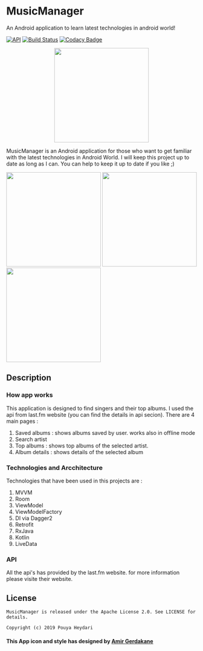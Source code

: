 # MusicManager
An Android application to learn latest technologies in android world!


[![API](https://img.shields.io/badge/API-21%2B-brightgreen.svg?style=flat)](https://android-arsenal.com/api?level=21)
[![Build Status](https://travis-ci.org/SirLordPouya/MusicManager.svg?branch=master)](https://travis-ci.org/SirLordPouya/MusicManager)
[![Codacy Badge](https://api.codacy.com/project/badge/Grade/67a4e8c3a6c240eea8bab676e83c1dbc)](https://www.codacy.com/app/SirLordPouya/MusicManager?utm_source=github.com&amp;utm_medium=referral&amp;utm_content=SirLordPouya/MusicManager&amp;utm_campaign=Badge_Grade)

<p align="center">
<img src="https://raw.githubusercontent.com/SirLordPouya/MusicManager/master/shots/appicon.png" width="250">
</p>

MusicManager is an Android application for those who want to get familiar with the latest technologies in Android World.
I will keep this project up to date as long as I can.
You can help to keep it up to date if you like ;)


<img src="https://raw.githubusercontent.com/SirLordPouya/MusicManager/master/shots/Screenshot_2.png" width="250"> <img src="https://raw.githubusercontent.com/SirLordPouya/MusicManager/master/shots/Screenshot_3.png" width="250"> <img src="https://raw.githubusercontent.com/SirLordPouya/MusicManager/master/shots/Screenshot_4.png" width="250">


## Description

### How app works

This application is designed to find singers and their top albums. I used the api from last.fm website (you can find the details in api secion). There are 4 main pages :

1. Saved albums : shows albums saved by user. works also in offline mode
2. Search artist
3. Top albums : shows top albums of the selected artist.
4. Album details : shows details of the selected album

### Technologies and Arcchitecture

Technologies that have been used in this projects are :

1. MVVM
2. Room
3. ViewModel
4. ViewModelFactory
5. DI via Dagger2
6. Retrofit
7. RxJava
8. Kotlin
9. LiveData

### API

All the api's has provided by the last.fm website. for more information please visite their website.

## License

```
MusicManager is released under the Apache License 2.0. See LICENSE for details.

Copyright (c) 2019 Pouya Heydari

```
#### <div>This App icon and style has designed by <a href="https://dribbble.com/Amir-G" title="Amir Gerdakane">Amir Gerdakane</a>
